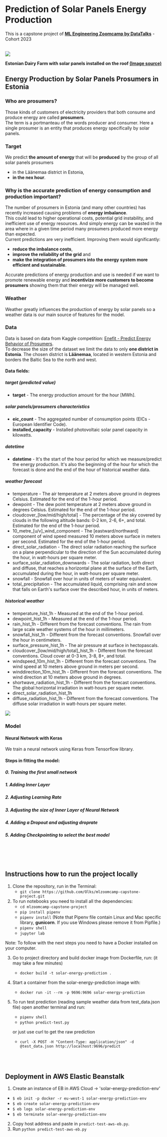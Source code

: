 # Prediction of Solar Panels Energy Production
This is a capstone project of [**ML Engineering Zoomcamp by DataTalks**](https://github.com/DataTalksClub/machine-learning-zoomcamp) - Cohort 2023
<br>
<br>

<img src="solar-2666770_1920-696x464.jpg"/>

**Estonian Dairy Farm with solar panels installed on the roof [(Image source)](https://ceenergynews.com/innovation/eesti-energia-to-install-smart-solar-park-for-the-estonia-dairy-farm/)**

## Energy Production by Solar Panels Prosumers in Estonia
### Who are prosumers? 
Those kinds of customers of electricity providers that both consume and produce energy are called **prosumers**.<br> 
The term is a portmanteau of the words producer and consumer. Here a single prosumer is an entity that produces energy specifically by solar panels.<br>


### Target
We predict **the amount of energy** that will be **produced** by the group of all solar panels prosumers 
- in the Läänemaa district in Estonia,
- **in the nex hour**.


### Why is the accurate prediction of energy consumption and production important?
The number of prosumers in Estonia (and many other countries) has recently increased causing problems of **energy imbalance**. <br>
This could lead to higher operational costs, potential grid instability, and inefficient use of energy resources. And simply energy can be wasted in the area where in a given time period many prosumers produced more energy than expected.<br> 
Current predictions are very inefficient. Improving them would significantly:
- **reduce the imbalance costs**,
- **improve the reliability of the grid** and
- **make the integration of prosumers into the energy system more efficient and sustainable**.<br>

Accurate predictions of energy production and use is needed if we want to promote renewable energy and **incentivize more customers to become prosumers** showing them that their energy will be managed well.


### Weather 
Weather greatly influences the production of energy by solar panels so a weather data is our main source of features for the model.


### Data
Data is based on data from Kaggle competition: [Enefit - Predict Energy Behavior of Prosumers](https://www.kaggle.com/competitions/predict-energy-behavior-of-prosumers).<br>
To decrease the size of the dataset we limit the data to only **one district in Estonia**.
The chosen district is **Läänemaa**, located in western Estonia and borders the Baltic Sea to the north and west.<br>
    

#### Data fields:
##### target (predicted value)
- **target** - The energy production amount for the hour [MWh].

##### solar panels/prosumers characteristics
- **eic_count** - The aggregated number of consumption points (EICs - European Identifier Code).
- **installed_capacity** - Installed photovoltaic solar panel capacity in kilowatts.

##### datetime
- **datetime** - It's the start of the hour period for which we measure/predict the energy production. It's also the beginning of the hour for which the forecast is done and the end of the hour of historical weather data.

##### weather forecast
- temperature - The air temperature at 2 meters above ground in degrees Celsius. Estimated for the end of the 1-hour period.
- dewpoint - The dew point temperature at 2 meters above ground in degrees Celsius. Estimated for the end of the 1-hour period.
- cloudcover_[low/mid/high/total] - The percentage of the sky covered by clouds in the following altitude bands: 0-2 km, 2-6, 6+, and total. Estimated for the end of the 1-hour period.
- 10_metre_[u/v]_wind_component - The [eastward/northward] component of wind speed measured 10 meters above surface in meters per second. Estimated for the end of the 1-hour period.
- direct_solar_radiation - The direct solar radiation reaching the surface on a plane perpendicular to the direction of the Sun accumulated during the hour, in watt-hours per square meter.
- surface_solar_radiation_downwards - The solar radiation, both direct and diffuse, that reaches a horizontal plane at the surface of the Earth, accumulated during the hour, in watt-hours per square meter.
- snowfall - Snowfall over hour in units of meters of water equivalent.
- total_precipitation - The accumulated liquid, comprising rain and snow that falls on Earth's surface over the described hour, in units of meters.


##### historical weather
- temperature_hist_1h - Measured at the end of the 1-hour period.
- dewpoint_hist_1h - Measured at the end of the 1-hour period.
- rain_hist_1h - Different from the forecast conventions. The rain from large scale weather systems of the hour in millimeters.
- snowfall_hist_1h - Different from the forecast conventions. Snowfall over the hour in centimeters.
- surface_pressure_hist_1h - The air pressure at surface in hectopascals.
- cloudcover_[low/mid/high/total]_hist_1h - Different from the forecast conventions. Cloud cover at 0-3 km, 3-8, 8+, and total.
- windspeed_10m_hist_1h - Different from the forecast conventions. The wind speed at 10 meters above ground in meters per second.
- winddirection_10m_hist_1h - Different from the forecast conventions. The wind direction at 10 meters above ground in degrees.
- shortwave_radiation_hist_1h - Different from the forecast conventions. The global horizontal irradiation in watt-hours per square meter.
- direct_solar_radiation_hist_1h
- diffuse_radiation_hist_1h - Different from the forecast conventions. The diffuse solar irradiation in watt-hours per square meter.


<img src="tensorflowkeras.png"/>

### Model

#### Neural Network with Keras
We train a neural network using Keras from Tensorflow library.

#### Steps in fitting the model:
##### 0. Training the first small network 
##### 1. Adding Inner Layer
##### 2. Adjusting Learning Rate
##### 3. Adjusting the size of Inner Layer of Neural Network
##### 4. Adding a Dropout and adjusting droprate
##### 5. Adding Checkpointing to select the best model

<br>
<br>
<br>

## Instructions how to run the project locally 
1. Clone the repository, run in the Terminal:
	- `git clone https://github.com/Olks/mlzoomcamp-capstone-project.git`
2. To run notebooks you need to install all the dependencies:
    - `cd mlzoomcamp-capstone-project`
    - `pip install pipenv`
    - `pipenv install` (Note that Pipenv file contain Linux and Mac specific library, <b>gunicorn</b>. If you use Windows please remove it from Pipfile.)
    - `pipenv shell`
    - `jupyter lab`<br>

Note: To follow with the next steps you need to have a Docker installed on your computer.

3. Go to project directory and build docker image from Dockerfile, run:   (it may take a few minutes)
	- `docker build -t solar-energy-prediction .`
4. Start a container from the solar-energy-prediction image with:
	- `docker run -it --rm -p 9696:9696 solar-energy-prediction`  
5. To run test prediction (reading sample weather data from test_data.json file) open another terminal and run:
	- `pipenv shell`
    - `python predict-test.py`<br>

	or just use curl to get the raw prediction
 
	- `curl -X POST -H "Content-Type: application/json" -d @test_data.json http://localhost:9696/predict` 
	
<br>
<br>

## Deployment in AWS Elastic Beanstalk
1. Create an instance of EB in AWS Cloud -> 'solar-energy-prediction-env'
- `$ eb init -p docker -r eu-west-1 solar-energy-prediction-env`
- `$ eb create solar-energy-prediction-env`
- `$ eb logs solar-energy-prediction-env`
- `$ eb terminate solar-energy-prediction-env`
2. Copy host address and paste in `predict-test-aws-eb.py`.
3. Run `python predict-test-aws-eb.py`

